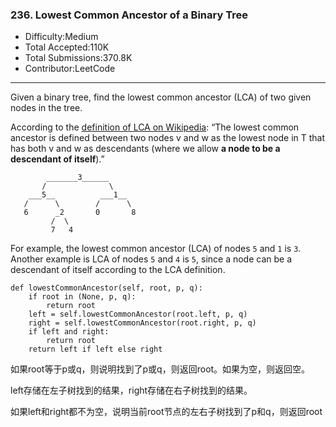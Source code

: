### 236. Lowest Common Ancestor of a Binary Tree

- Difficulty:Medium
- Total Accepted:110K
- Total Submissions:370.8K
- Contributor:LeetCode

------

Given a binary tree, find the lowest common ancestor (LCA) of two given nodes in the tree.

According to the [definition of LCA on Wikipedia](https://en.wikipedia.org/wiki/Lowest_common_ancestor): “The lowest common ancestor is defined between two nodes v and w as the lowest node in T that has both v and w as descendants (where we allow **a node to be a descendant of itself**).”

```
        _______3______
       /              \
    ___5__          ___1__
   /      \        /      \
   6      _2       0       8
         /  \
         7   4
```

For example, the lowest common ancestor (LCA) of nodes `5` and `1` is `3`. Another example is LCA of nodes `5` and `4` is `5`, since a node can be a descendant of itself according to the LCA definition.

```
def lowestCommonAncestor(self, root, p, q):
	if root in (None, p, q):
		return root
	left = self.lowestCommonAncestor(root.left, p, q)
	right = self.lowestCommonAncestor(root.right, p, q)
	if left and right:
		return root
	return left if left else right
```

如果root等于p或q，则说明找到了p或q，则返回root。如果为空，则返回空。

left存储在左子树找到的结果，right存储在右子树找到的结果。

如果left和right都不为空，说明当前root节点的左右子树找到了p和q，则返回root